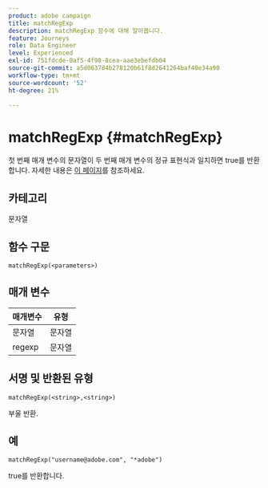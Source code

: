 ```yaml
---
product: adobe campaign
title: matchRegExp
description: matchRegExp 함수에 대해 알아봅니다.
feature: Journeys
role: Data Engineer
level: Experienced
exl-id: 751fdcde-0af5-4f98-8cea-aae3ebefdb04
source-git-commit: a5d063784b278120b61f8d2641264baf40e34a90
workflow-type: tm+mt
source-wordcount: '52'
ht-degree: 21%

---
```


# matchRegExp {#matchRegExp}

첫 번째 매개 변수의 문자열이 두 번째 매개 변수의 정규 표현식과 일치하면 true를 반환합니다. 자세한 내용은 [이 페이지](https://docs.oracle.com/javase/7/docs/api/java/util/regex/Pattern.html)를 참조하세요.

## 카테고리

문자열

## 함수 구문

`matchRegExp(<parameters>)`

## 매개 변수

| 매개변수 | 유형 |
|--- |--- |
| 문자열 | 문자열 |
| regexp | 문자열 |

## 서명 및 반환된 유형

`matchRegExp(<string>,<string>)`

부울 반환.

## 예

`matchRegExp("username@adobe.com", "*adobe")`

true를 반환합니다.
